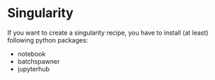 # Singularity

If you want to create a singularity recipe, you have to install (at least) following python packages:

* notebook
* batchspawner
* jupyterhub
